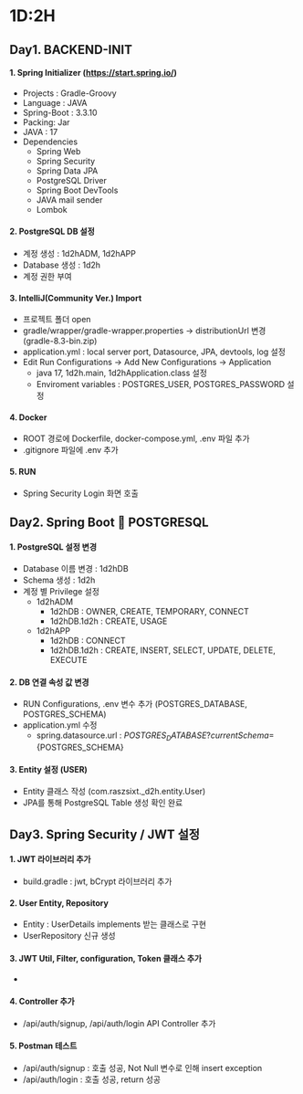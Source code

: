 # 1D:2H

## Day1. BACKEND-INIT

#### 1. Spring Initializer (https://start.spring.io/)

- Projects : Gradle-Groovy
- Language : JAVA
- Spring-Boot : 3.3.10
- Packing: Jar
- JAVA : 17
- Dependencies
  - Spring Web
  - Spring Security
  - Spring Data JPA
  - PostgreSQL Driver
  - Spring Boot DevTools
  - JAVA mail sender
  - Lombok

#### 2. PostgreSQL DB 설정
- 계정 생성 : 1d2hADM, 1d2hAPP
- Database 생성 : 1d2h
- 계정 권한 부여

#### 3. IntelliJ(Community Ver.) Import
- 프로젝트 폴더 open
- gradle/wrapper/gradle-wrapper.properties -> distributionUrl 변경 (gradle-8.3-bin.zip)
- application.yml : local server port, Datasource, JPA, devtools, log 설정
- Edit Run Configurations -> Add New Configurations -> Application
  - java 17, 1d2h.main, 1d2hApplication.class 설정
  - Enviroment variables : POSTGRES_USER, POSTGRES_PASSWORD 설정

#### 4. Docker
- ROOT 경로에 Dockerfile, docker-compose.yml, .env 파일 추가
- .gitignore 파일에 .env 추가

#### 5. RUN
- Spring Security Login 화면 호출


## Day2. Spring Boot 🔗 POSTGRESQL

#### 1. PostgreSQL 설정 변경
- Database 이름 변경 : 1d2hDB
- Schema 생성 : 1d2h
- 계정 별 Privilege 설정
  - 1d2hADM 
    - 1d2hDB : OWNER, CREATE, TEMPORARY, CONNECT
    - 1d2hDB.1d2h : CREATE, USAGE
  - 1d2hAPP
    - 1d2hDB : CONNECT
    - 1d2hDB.1d2h : CREATE, INSERT, SELECT, UPDATE, DELETE, EXECUTE

#### 2. DB 연결 속성 값 변경
- RUN Configurations, .env 변수 추가 (POSTGRES_DATABASE, POSTGRES_SCHEMA)
- application.yml 수정
  - spring.datasource.url : ${POSTGRES_DATABASE}?currentSchema=${POSTGRES_SCHEMA}

#### 3. Entity 설정 (USER)
- Entity 클래스 작성 (com.raszsixt._d2h.entity.User)
- JPA를 통해 PostgreSQL Table 생성 확인 완료


## Day3. Spring Security / JWT 설정

#### 1. JWT 라이브러리 추가
- build.gradle : jwt, bCrypt 라이브러리 추가

#### 2. User Entity, Repository
- Entity : UserDetails implements 받는 클래스로 구현
- UserRepository 신규 생성

#### 3. JWT Util, Filter, configuration, Token 클래스 추가
- 

#### 4. Controller 추가
- /api/auth/signup, /api/auth/login API Controller 추가

#### 5. Postman 테스트
- /api/auth/signup : 호출 성공, Not Null 변수로 인해 insert exception
- /api/auth/login : 호출 성공, return 성공